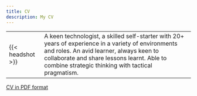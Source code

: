 ```yaml
---
title: CV
description: My CV
---
```


|  |  |
| - | - |
| {{< headshot >}} | A keen technologist, a skilled self-starter with 20+ years of experience in a variety of environments and roles. An avid learner, always keen to collaborate and share lessons learnt. Able to combine strategic thinking with tactical pragmatism. |

[CV in PDF format](/AndyPook-Resume.pdf)
